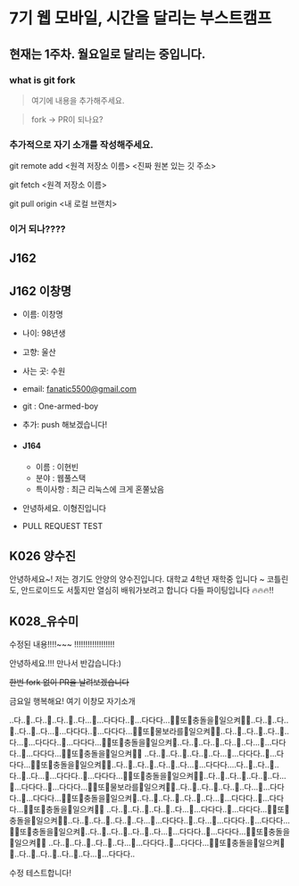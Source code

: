 # 7기 웹 모바일, 시간을 달리는 부스트캠프

## 현재는 1주차. 월요일로 달리는 중입니다.

### what is git fork

> 여기에 내용을 추가해주세요.

> fork -> PR이 되나요?

### 추가적으로 자기 소개를 작성해주세요.



git remote add <원격 저장소 이름> <진짜 원본 있는 깃 주소>

git fetch <원격 저장소 이름> 

git pull origin <내 로컬 브랜치>

### 이거 되나????


## J162



## J162 이창명

- 이름: 이창명
- 나이: 98년생
- 고향: 울산
- 사는 곳: 수원
- email: fanatic5500@gmail.com
- git : One-armed-boy

- 추가: push 해보겠습니다!


- #### J164

  - 이름 : 이현빈
  - 분야 : 웹풀스택
  - 특이사항 : 최근 리눅스에 크게 혼쭐났음

- 안녕하세요. 이형진입니다
- PULL REQUEST TEST

## K026  양수진

안녕하세요~! 저는 경기도 안양의 양수진입니다.
대학교 4학년 재학중 입니다 ~
코틀린도, 안드로이드도 서툴지만 열심히 배워가보려고 합니다
다들 파이팅입니다 🔥🔥🔥‼

## K028_유수미

수정된 내용!!!!~~~
!!!!!!!!!!!!!!!!!!

안녕하세요.!!!
만나서 반갑습니다:)

~~한번 fork 없이 PR을 날려보겠습니다~~

금요일 행복해요!
여기 이창모 자기소개


..다..🐬..다..🐬..다..🐬..다...🐬...다다다..🐬...다다다...🌊🌊또🌊충돌을🌊일으켜🌊🌊..다..🐬..다..🐬..다..🐬..다...🐬...다다다..🐬...다다다...🌊🌊또🌊물보라를🌊일으켜🌊🌊..다..🐬..다..🐬..다..🐬..다...🐬...다다다..🐬...다다다...🌊🌊또🌊충돌을🌊일으켜🌊..다..🐬..다..🐬..다..🐬..다...🐬...다다다..🐬...다다다...🌊🌊또🌊충돌을🌊일으켜🌊🌊 ..다..🐬..다..🐬..다..🐬..다...🐬...다다다..🐬...다다다...🌊🌊또🌊충돌을🌊일으켜🌊🌊..다..🐬..다..🐬..다..🐬..다...🐬...다다다....다..🐬..다..🐬..다..🐬..다...🐬...다다다..🐬...다다다...🌊🌊또🌊충돌을🌊일으켜🌊🌊..다..🐬..다..🐬..다..🐬..다...🐬...다다다..🐬...다다다...🌊🌊또🌊물보라를🌊일으켜🌊🌊..다..🐬..다..🐬..다..🐬..다...🐬...다다다..🐬...다다다...🌊🌊또🌊충돌을🌊일으켜🌊..다..🐬..다..🐬..다..🐬..다...🐬...다다다..🐬...다다다...🌊🌊또🌊충돌을🌊일으켜🌊🌊 ..다..🐬..다..🐬..다..🐬..다...🐬...다다다..🐬...다다다...🌊🌊또🌊충돌을🌊일으켜🌊🌊..다..🐬..다..🐬..다..🐬..다...🐬...다다다..🐬..다...🐬...다다다..🐬...다다다...🌊🌊또🌊충돌을🌊일으켜🌊..다..🐬..다..🐬..다..🐬..다...🐬...다다다..🐬...다다다...🌊🌊또🌊충돌을🌊일으켜🌊🌊 ..다..🐬..다..🐬..다..🐬..다...🐬...다다다..🐬...다다다...🌊🌊또🌊충돌을🌊일으켜🌊🌊..다..🐬..다..🐬..다..🐬..다...🐬...다다다..



수정 테스트합니다!

